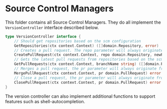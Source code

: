 # Source Control Managers

This folder contains all Source Control Managers. They do all implement the `VersionController` interface described below.

```go
type VersionController interface {
	// Should get repositories based on the scm configuration
	GetRepositories(ctx context.Context) ([]domain.Repository, error)
	// Creates a pull request. The repo parameter will always originate from the same package
	CreatePullRequest(ctx context.Context, repo domain.Repository, newPR domain.NewPullRequest) (domain.PullRequest, error)
	// Gets the latest pull requests from repositories based on the scm configuration
	GetPullRequests(ctx context.Context, branchName string) ([]domain.PullRequest, error)
	// Merges a pull request, the pr parameter will always originate from the same package
	MergePullRequest(ctx context.Context, pr domain.PullRequest) error
	// Close a pull request, the pr parameter will always originate from the same package
	ClosePullRequest(ctx context.Context, pr domain.PullRequest) error
}
```

The version controller can also implement additional functions to support features such as shell-autocompletion.
